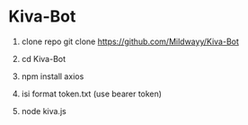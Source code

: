# Kiva-Bot

1. clone repo git clone https://github.com/Mildwayy/Kiva-Bot
2. cd Kiva-Bot

3. npm install axios

4. isi format token.txt (use bearer token)

5. node kiva.js
